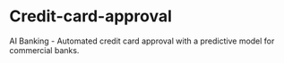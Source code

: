 # Credit-card-approval
AI Banking - Automated credit card approval with a predictive model for commercial banks. 
